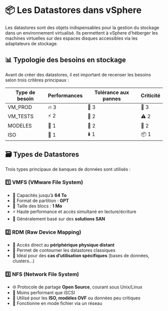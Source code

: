 # 📦 **Les Datastores dans vSphere**

Les datastores sont des objets indispensables pour la gestion du stockage dans un environnement virtualisé. Ils permettent à vSphere d’héberger les machines virtuelles sur des espaces disques accessibles via les adaptateurs de stockage.



## 📊 **Typologie des besoins en stockage**

Avant de créer des datastores, il est important de recenser les besoins selon trois critères principaux :

| **Type de besoin** | **Performances** | **Tolérance aux pannes** | **Criticité** |
|--------------------|------------------|--------------------------|---------------|
| VM_PROD            | 🔥 3             | 🔁 3                     | 🚨 3          |
| VM_TESTS           | ⚡️ 2             | 🔄 2                     | ⚠️ 2          |
| MODELES            | 🧩 1             | 💾 2                     | 📁 2          |
| ISO                | 🧊 1             | ⬇️ 1                     | 📦 1          |



## 🗃️ **Types de Datastores**

Trois types principaux de banques de données sont utilisés :



### **1️⃣ VMFS (VMware File System)**

- 📏 Capacités jusqu’à **64 To**
- 📂 Format de partition : **GPT**
- 🔢 Taille des blocs : **1 Mo**
- ⚡️ Haute performance et accès simultané en lecture/écriture
- 💽 Généralement basé sur des **solutions SAN**



### **2️⃣ RDM (Raw Device Mapping)**

- 🧲 Accès direct au **périphérique physique distant**
- 🔄 Permet de contourner les datastores classiques
- 🎯 Idéal pour des **cas d’utilisation spécifiques** (bases de données, clusters…)



### **3️⃣ NFS (Network File System)**

- 🌐 Protocole de partage **Open Source**, courant sous Unix/Linux
- 🐢 Moins performant que iSCSI
- 📁 Utilisé pour les **ISO, modèles OVF** ou données peu critiques
- 📶 Fonctionne en mode fichier via un réseau


